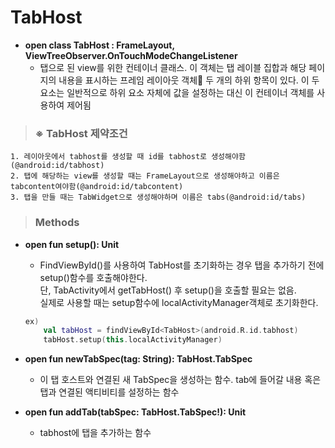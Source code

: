 # TabHost

* **open class TabHost : FrameLayout, ViewTreeObserver.OnTouchModeChangeListener**
    - 탭으로 된 view를 위한 컨테이너 클래스. 이 객체는 탭 레이블 집합과 해당 페이지의 내용을 표시하는 프레임 레이아웃 객체 두 개의 하위 항목이 있다. 이 두 요소는 일반적으로 하위 요소 자체에 값을 설정하는 대신 이 컨테이너 객체를 사용하여 제어됨

> ### ※ TabHost 제약조건
    1. 레이아웃에서 tabhost를 생성할 때 id를 tabhost로 생성해야함(@android:id/tabhost)  
    2. 탭에 해당하는 view를 생성할 때는 FrameLayout으로 생성해야하고 이름은 tabcontent여야함(@android:id/tabcontent)  
    3. 탭을 만들 때는 TabWidget으로 생성해야하며 이름은 tabs(@android:id/tabs)

> ### Methods
* **open fun setup(): Unit**
    - FindViewById()를 사용하여 TabHost를 초기화하는 경우 탭을 추가하기 전에 setup()함수를 호출해야한다.  
    단, TabActivity에서 getTabHost() 후 setup()을 호출할 필요는 없음.  
    실제로 사용할 때는 setup함수에 localActivityManager객체로 초기화한다.
    ```kotlin
    ex)
        val tabHost = findViewById<TabHost>(android.R.id.tabhost)
        tabHost.setup(this.localActivityManager)
    ```

* **open fun newTabSpec(tag: String): TabHost.TabSpec**
    - 이 탭 호스트와 연결된 새 TabSpec을 생성하는 함수. tab에 들어갈 내용 혹은 탭과 연결된 액티비티를 설정하는 함수

* **open fun addTab(tabSpec: TabHost.TabSpec!): Unit**
    - tabhost에 탭을 추가하는 함수